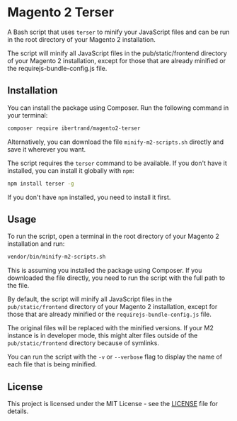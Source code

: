 # Magento 2 Terser

A Bash script that uses `terser` to minify your JavaScript files and can be run in the root directory of your Magento 2 installation.

The script will minify all JavaScript files in the pub/static/frontend directory of your Magento 2 installation, except for those that are already minified or the requirejs-bundle-config.js file.

## Installation

You can install the package using Composer. Run the following command in your terminal:
```bash
composer require ibertrand/magento2-terser
```
Alternatively, you can download the file `minify-m2-scripts.sh` directly and save it wherever you want.

The script requires the `terser` command to be available. If you don't have it installed, you can install it globally with `npm`:

```bash
npm install terser -g
```

If you don't have `npm` installed, you need to install it first.

## Usage

To run the script, open a terminal in the root directory of your Magento 2 installation and run:

```bash
vendor/bin/minify-m2-scripts.sh
```
This is assuming you installed the package using Composer. If you downloaded the file directly, you need to run the script with the full path to the file.

By default, the script will minify all JavaScript files in the `pub/static/frontend` directory of your Magento 2 installation, except for those that are already minified or the `requirejs-bundle-config.js` file.

The original files will be replaced with the minified versions. If your M2 instance is in developer mode, this might alter files outside of the `pub/static/frontend` directory because of symlinks.

You can run the script with the `-v` or `--verbose` flag to display the name of each file that is being minified.

## License

This project is licensed under the MIT License - see the [LICENSE](LICENSE) file for details.
